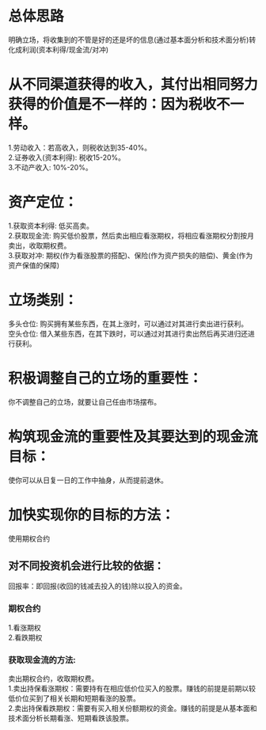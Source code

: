 # 总体思路
  明确立场，将收集到的不管是好的还是坏的信息(通过基本面分析和技术面分析)转化成利润(资本利得/现金流/对冲)
  
# 从不同渠道获得的收入，其付出相同努力获得的价值是不一样的：因为税收不一样。
  1.劳动收入：若高收入，则税收达到35-40%。         
  2.证券收入(资本利得): 税收15-20%。       
  3.不动产收入: 10%-20%。          

# 资产定位：
  1.获取资本利得: 低买高卖。          
  2.获取现金流: 购买低价股票，然后卖出相应看涨期权，将相应看涨期权分割按月卖出，收取期权费。        
  3.获取对冲: 期权(作为看涨股票的搭配)、保险(作为资产损失的赔偿)、黄金(作为资产保值的保障)           

# 立场类别：
  多头仓位: 购买拥有某些东西，在其上涨时，可以通过对其进行卖出进行获利。        
  空头仓位: 借入某些东西，在其下跌时，可以通过对其进行卖出然后再买进归还进行获利。           

# 积极调整自己的立场的重要性：
  你不调整自己的立场，就要让自己任由市场摆布。            

# 构筑现金流的重要性及其要达到的现金流目标：
  使你可以从日复一日的工作中抽身，从而提前退休。            

# 加快实现你的目标的方法：
  使用期权合约        

## 对不同投资机会进行比较的依据：
  回报率：即回报(收回的钱减去投入的钱)除以投入的资金。            
 
### 期权合约
  1.看涨期权           
  2.看跌期权         

### 获取现金流的方法: 
  卖出期权合约，收取期权费。        
  1.卖出持保看涨期权：需要持有在相应低价位买入的股票。赚钱的前提是前期以较低价位买到了相关长期和短期看涨的股票。        
  2.卖出持保看跌期权：需要有买入相关份额期权的资金。赚钱的前提是从基本面和技术面分析长期看涨、短期看跌该股票。     





